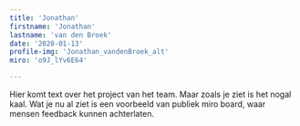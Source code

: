 ```yaml
---
title: 'Jonathan'
firstname: 'Jonathan'
lastname: 'van den Broek'
date: '2020-01-13'
profile-img: 'Jonathan_vandenBroek_alt'
miro: 'o9J_lYv6E64'

---
```


Hier komt text over het project van het team. Maar zoals je ziet is het nogal kaal. Wat je nu al ziet is een voorbeeld van publiek miro board, waar mensen feedback kunnen achterlaten.
